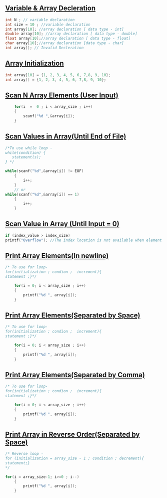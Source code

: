 
## [Variable & Array Decleration](../lab1/6.c)
```c
int N ; // variable declaration
int size = 10 ; //variable declaration
int array[10]; //array declaration [ data type - int]
double array[10]; //array declaration [ data type - double]
float array[10];//array declaration [ data type - float]
char array[10];//array declaration [data type - char]
int array[]; // Invalid Decleration
```

## [Array Initialization](../lab1/4.c)
```c
int array[10] = {1, 2, 3, 4, 5, 6, 7,8, 9, 10};
int array[] = {1, 2, 3, 4, 5, 6, 7,8, 9, 10};
```

## [Scan N Array Elements (User Input)](../lab1/1.c)
```c
    for(i  =  0 ; i < array_size ; i++)
    {
        scanf("%d ",&array[i]);
    }
```
## [Scan Values in Array(Until End of File)](../lab1/2.c)
```c
/*To use while loop -
while(condition) {
   statement(s);
} */

while(scanf("%d",&array[i]) != EOF)
    {
        i++;
    }
    // or
while(scanf("%d",&array[i]) == 1)
    {
        i++;
    }
```

## [Scan Value in Array (Until Input = 0)](../lab1/3.c)
```c
if (index_value > index_size)
printf("Overflow"); //The index location is not available when element accessing become out of bound.
```

## [Print Array Elements(In newline)](../lab1/4.c)
```c
/* To use for loop- 
for(initialization ; condion ;  increment){
statement ;}*/

    for(i = 0; i < array_size ; i++)
    {
        printf("%d ", array[i]);
    }
```
## [Print Array Elements(Separated by Space)](../lab1/5.c)
```c
/* To use for loop- 
for(initialization ; condion ;  increment){
statement ;}*/

    for(i = 0; i < array_size ; i++)
    {
        printf("%d ", array[i]);
    }
```
## [Print Array Elements(Separated by Comma)](../lab1/6.c)
```c
/* To use for loop- 
for(initialization ; condion ;  increment){
statement ;}*/

    for(i = 0; i < array_size ; i++)
    {
        printf("%d ", array[i]);
    }
```
## [Print Array in Reverse Order(Separated by Space)](../lab1/7.c)
```c
/* Reverse loop -
for (initialization = array_size - 1 ; condition ; decrement){
statement;}
*/ 

for(i = array_size-1; i>=0 ; i--)
    {
        printf("%d ", array[i]);
    }
```
